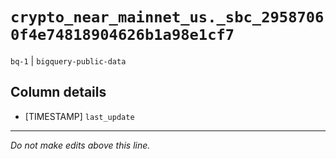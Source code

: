 # `crypto_near_mainnet_us._sbc_29587060f4e74818904626b1a98e1cf7`
`bq-1` | `bigquery-public-data`

## Column details
* [TIMESTAMP] `last_update`

-------------------------------------------------------------------------------
*Do not make edits above this line.*
